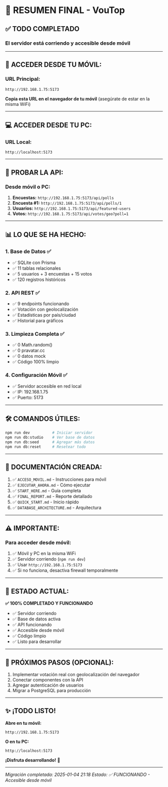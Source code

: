 # 🎉 RESUMEN FINAL - VouTop

## ✅ TODO COMPLETADO

### **El servidor está corriendo y accesible desde móvil**

---

## 📱 **ACCEDER DESDE TU MÓVIL:**

### **URL Principal:**
```
http://192.168.1.75:5173
```

**Copia esta URL en el navegador de tu móvil** (asegúrate de estar en la misma WiFi)

---

## 💻 **ACCEDER DESDE TU PC:**

### **URL Local:**
```
http://localhost:5173
```

---

## 🧪 **PROBAR LA API:**

### **Desde móvil o PC:**

1. **Encuestas:** `http://192.168.1.75:5173/api/polls`
2. **Encuesta #1:** `http://192.168.1.75:5173/api/polls/1`
3. **Usuarios:** `http://192.168.1.75:5173/api/featured-users`
4. **Votos:** `http://192.168.1.75:5173/api/votes/geo?poll=1`

---

## 📊 **LO QUE SE HA HECHO:**

### **1. Base de Datos ✅**
- ✅ SQLite con Prisma
- ✅ 11 tablas relacionales
- ✅ 5 usuarios + 3 encuestas + 15 votos
- ✅ 120 registros históricos

### **2. API REST ✅**
- ✅ 9 endpoints funcionando
- ✅ Votación con geolocalización
- ✅ Estadísticas por país/ciudad
- ✅ Historial para gráficos

### **3. Limpieza Completa ✅**
- ✅ 0 Math.random()
- ✅ 0 pravatar.cc
- ✅ 0 datos mock
- ✅ Código 100% limpio

### **4. Configuración Móvil ✅**
- ✅ Servidor accesible en red local
- ✅ IP: 192.168.1.75
- ✅ Puerto: 5173

---

## 🛠️ **COMANDOS ÚTILES:**

```bash
npm run dev          # Iniciar servidor
npm run db:studio    # Ver base de datos
npm run db:seed      # Agregar más datos
npm run db:reset     # Resetear todo
```

---

## 📁 **DOCUMENTACIÓN CREADA:**

1. ✅ `ACCESO_MOVIL.md` - Instrucciones para móvil
2. ✅ `EJECUTAR_AHORA.md` - Cómo ejecutar
3. ✅ `START_HERE.md` - Guía completa
4. ✅ `FINAL_REPORT.md` - Reporte detallado
5. ✅ `QUICK_START.md` - Inicio rápido
6. ✅ `DATABASE_ARCHITECTURE.md` - Arquitectura

---

## ⚠️ **IMPORTANTE:**

### **Para acceder desde móvil:**
1. ✅ Móvil y PC en la misma WiFi
2. ✅ Servidor corriendo (`npm run dev`)
3. ✅ Usar `http://192.168.1.75:5173`
4. ✅ Si no funciona, desactiva firewall temporalmente

---

## 🎯 **ESTADO ACTUAL:**

**✅ 100% COMPLETADO Y FUNCIONANDO**

- ✅ Servidor corriendo
- ✅ Base de datos activa
- ✅ API funcionando
- ✅ Accesible desde móvil
- ✅ Código limpio
- ✅ Listo para desarrollar

---

## 🚀 **PRÓXIMOS PASOS (OPCIONAL):**

1. Implementar votación real con geolocalización del navegador
2. Conectar componentes con la API
3. Agregar autenticación de usuarios
4. Migrar a PostgreSQL para producción

---

## ✨ **¡TODO LISTO!**

**Abre en tu móvil:**
```
http://192.168.1.75:5173
```

**O en tu PC:**
```
http://localhost:5173
```

**¡Disfruta desarrollando!** 🚀

---

*Migración completada: 2025-01-04 21:18*
*Estado: ✅ FUNCIONANDO - Accesible desde móvil*
